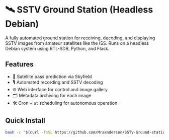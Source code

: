 # 🛰️ SSTV Ground Station (Headless Debian)

A fully automated ground station for receiving, decoding, and displaying SSTV images from amateur satellites like the ISS. Runs on a headless Debian system using RTL-SDR, Python, and Flask.

## Features

- 📡 Satellite pass prediction via Skyfield
- 🎙️ Automated recording and SSTV decoding
- 🌐 Web interface for control and image gallery
- 🗂️ Metadata archiving for each image
- 🛠️ Cron + `at` scheduling for autonomous operation

## Quick Install

```bash
bash -c "$(curl -fsSL https://github.com/Mraanderson/SSTV-Ground-station-/blob/main/install_sstv_groundstation.sh)"

